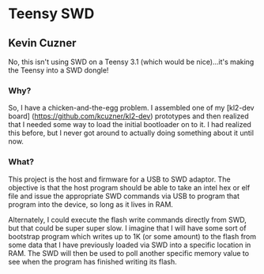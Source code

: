# Teensy SWD
## Kevin Cuzner

No, this isn't using SWD on a Teensy 3.1 (which would be nice)...it's making
the Teensy into a SWD dongle!

### Why?

So, I have a chicken-and-the-egg problem. I assembled one of my [kl2-dev board]
(https://github.com/kcuzner/kl2-dev) prototypes and then realized that I needed
some way to load the initial bootloader on to it. I had realized this before,
but I never got around to actually doing something about it until now.

### What?

This project is the host and firmware for a USB to SWD adaptor. The objective
is that the host program should be able to take an intel hex or elf file and
issue the appropriate SWD commands via USB to program that program into the
device, so long as it lives in RAM.

Alternately, I could execute the flash write commands directly from SWD, but
that could be super super slow. I imagine that I will have some sort of
bootstrap program which writes up to 1K (or some amount) to the flash from some
data that I have previously loaded via SWD into a specific location in RAM.
The SWD will then be used to poll another specific memory value to see when the
program has finished writing its flash.

